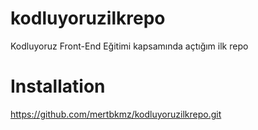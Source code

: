 # kodluyoruzilkrepo
Kodluyoruz Front-End Eğitimi kapsamında açtığım ilk repo

# Installation
https://github.com/mertbkmz/kodluyoruzilkrepo.git
